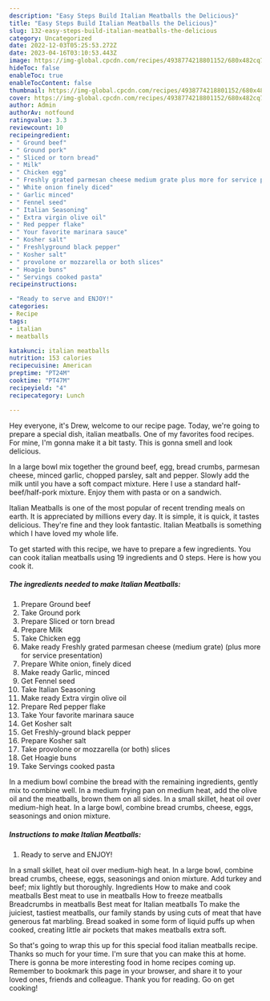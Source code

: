 ```yaml
---
description: "Easy Steps Build Italian Meatballs the Delicious}"
title: "Easy Steps Build Italian Meatballs the Delicious}"
slug: 132-easy-steps-build-italian-meatballs-the-delicious
category: Uncategorized
date: 2022-12-03T05:25:53.272Z
date: 2023-04-16T03:10:53.443Z
image: https://img-global.cpcdn.com/recipes/4938774218801152/680x482cq70/italian-meatballs-recipe-main-photo.jpg
hideToc: false
enableToc: true
enableTocContent: false
thumbnail: https://img-global.cpcdn.com/recipes/4938774218801152/680x482cq70/italian-meatballs-recipe-main-photo.jpg
cover: https://img-global.cpcdn.com/recipes/4938774218801152/680x482cq70/italian-meatballs-recipe-main-photo.jpg
author: Admin
authorAv: notfound
ratingvalue: 3.3
reviewcount: 10
recipeingredient:
- " Ground beef"
- " Ground pork"
- " Sliced or torn bread"
- " Milk"
- " Chicken egg"
- " Freshly grated parmesan cheese medium grate plus more for service presentation"
- " White onion finely diced"
- " Garlic minced"
- " Fennel seed"
- " Italian Seasoning"
- " Extra virgin olive oil"
- " Red pepper flake"
- " Your favorite marinara sauce"
- " Kosher salt"
- " Freshlyground black pepper"
- " Kosher salt"
- " provolone or mozzarella or both slices"
- " Hoagie buns"
- " Servings cooked pasta"
recipeinstructions:

- "Ready to serve and ENJOY!"
categories:
- Recipe
tags:
- italian
- meatballs

katakunci: italian meatballs 
nutrition: 153 calories
recipecuisine: American
preptime: "PT24M"
cooktime: "PT47M"
recipeyield: "4"
recipecategory: Lunch

---
```



Hey everyone, it's Drew, welcome to our recipe page. Today, we're going to prepare a special dish, italian meatballs. One of my favorites food recipes. For mine, I'm gonna make it a bit tasty. This is gonna smell and look delicious.

In a large bowl mix together the ground beef, egg, bread crumbs, parmesan cheese, minced garlic, chopped parsley, salt and pepper. Slowly add the milk until you have a soft compact mixture. Here I use a standard half-beef/half-pork mixture. Enjoy them with pasta or on a sandwich.

Italian Meatballs is one of the most popular of recent trending meals on earth. It is appreciated by millions every day. It is simple, it is quick, it tastes delicious. They're fine and they look fantastic. Italian Meatballs is something which I have loved my whole life.


To get started with this recipe, we have to prepare a few ingredients. You can cook italian meatballs using 19 ingredients and 0 steps. Here is how you cook it.

<!--inarticleads1-->

##### The ingredients needed to make Italian Meatballs:

1. Prepare  Ground beef
1. Take  Ground pork
1. Prepare  Sliced or torn bread
1. Prepare  Milk
1. Take  Chicken egg
1. Make ready  Freshly grated parmesan cheese (medium grate) (plus more for service presentation)
1. Prepare  White onion, finely diced
1. Make ready  Garlic, minced
1. Get  Fennel seed
1. Take  Italian Seasoning
1. Make ready  Extra virgin olive oil
1. Prepare  Red pepper flake
1. Take  Your favorite marinara sauce
1. Get  Kosher salt
1. Get  Freshly-ground black pepper
1. Prepare  Kosher salt
1. Take  provolone or mozzarella (or both) slices
1. Get  Hoagie buns
1. Take  Servings cooked pasta


In a medium bowl combine the bread with the remaining ingredients, gently mix to combine well. In a medium frying pan on medium heat, add the olive oil and the meatballs, brown them on all sides. In a small skillet, heat oil over medium-high heat. In a large bowl, combine bread crumbs, cheese, eggs, seasonings and onion mixture. 

<!--inarticleads2-->

##### Instructions to make Italian Meatballs:


1. Ready to serve and ENJOY!

In a small skillet, heat oil over medium-high heat. In a large bowl, combine bread crumbs, cheese, eggs, seasonings and onion mixture. Add turkey and beef; mix lightly but thoroughly. Ingredients How to make and cook meatballs Best meat to use in meatballs How to freeze meatballs Breadcrumbs in meatballs Best meat for Italian meatballs To make the juiciest, tastiest meatballs, our family stands by using cuts of meat that have generous fat marbling. Bread soaked in some form of liquid puffs up when cooked, creating little air pockets that makes meatballs extra soft. 

So that's going to wrap this up for this special food italian meatballs recipe. Thanks so much for your time. I'm sure that you can make this at home. There is gonna be more interesting food in home recipes coming up. Remember to bookmark this page in your browser, and share it to your loved ones, friends and colleague. Thank you for reading. Go on get cooking!
